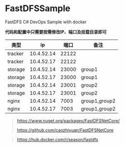 # FastDFSSample
FastDFS C# DevOps Sample with docker

**代码和配置中只需要按需修改IP、端口及挂载目录即可**

| 类型    | ip         | 端口  | 备注          |
| ------- | ---------- | ----- | ------------- |
| tracker | 10.4.52.14 | 22122 |               |
| tracker | 10.4.52.17 | 22122 |               |
| storage | 10.4.52.14 | 23000 | group1        |
| storage | 10.4.52.17 | 23000 | group1        |
| storage | 10.4.52.14 | 23001 | group2        |
| storage | 10.4.52.17 | 23001 | group2        |
| nginx   | 10.4.52.14 | 7003  | group1,group2 |
| nginx   | 10.4.52.17 | 7003  | group1,group2 |

> https://www.nuget.org/packages/FastDFSNetCore/
> 
> https://github.com/caozhiyuan/FastDFSNetCore

> https://hub.docker.com/r/season/fastdfs
